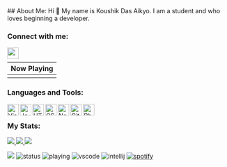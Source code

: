 <div align = "left">
## About Me:
Hi 👋 My name is Koushik Das Aikyo. I am a student and who loves beginning a developer.

### Connect with me:
<img align="left" width="26px" src="https://cdn.jsdelivr.net/npm/simple-icons@v4/icons/discord.svg" />
<br>

| Now Playing                                                                                                                    |
| ------------------------------------------------------------------------------------------------------------------------------ |
|  |

### Languages and Tools:
<img align="left" alt="Visual Studio Code" width="26px" src="https://cdn.jsdelivr.net/npm/simple-icons@v4/icons/visualstudiocode.svg" />
<img align="left" alt="Javascript" width="26px" src="https://cdn.jsdelivr.net/npm/simple-icons@v4/icons/javascript.svg" />
<img align="left" alt="HTML5" width="26px" src="https://cdn.jsdelivr.net/npm/simple-icons@v4/icons/html5.svg" />
<img align="left" alt="CSS" width="26px" src="https://cdn.jsdelivr.net/npm/simple-icons@v4/icons/css3.svg" />
<img align="left" alt="NodeJS" width="26px" src="https://cdn.jsdelivr.net/npm/simple-icons@v4/icons/node-dot-js.svg" />
<img align="left" alt="GitHub" width="26px" src="https://cdn.jsdelivr.net/npm/simple-icons@v4/icons/github.svg" />
<img align="left" alt="Photoshop" width="26px" src="https://cdn.jsdelivr.net/npm/simple-icons@v4/icons/adobephotoshop.svg" />
<br>

### My Stats:
  <p align="left">
    <a href="https://github.com/KoushikDasAikyo/">
        <img src="https://github-readme-stats.vercel.app/api?username=KoushikDasAikyo&hide=issues,prs&count_private=true&show_owner=true&show_icons=true&bg_color=0D1117&title_color=00F3FF&text_color=00F3FF&icon_color=00F3FF&hide_border=true/" />
    </a>
    <a href="https://github.com/KoushikDasAikyo/">
        <img src="https://github-readme-stats.vercel.app/api/top-langs/?username=KoushikDasAikyo&layout=compact&count_private=true&langs_count=8&card_width=445&bg_color=0D1117&title_color=00F3FF&text_color=00F3FF&icon_color=DB1CFF&hide_border=true/" />
    </a>
    <a href="https://github.com/KoushikDasAikyo/">
        <img src="https://github-readme-streak-stats.herokuapp.com?user=KoushikDasAikyo&hide_border=true&background=0D1117&currStreakLabel=00F3FF&sideLabels=00F3FF&currStreakNum=00F3FF&dates=00F3FF&sideNums=00F3FF&fire=00F3FF&ring=00F3FF&stroke=00F3FF)](https://git.io/streak-stats" />
    </a>
</p>

![](https://komarev.com/ghpvc/?username=KoushikDasAikyo&style=flat-square)
![status](https://dev.discordprofiles.me/badge/status/770887288464867338?style=flat-square)
![playing](https://dev.discordprofiles.me/badge/playing/770887288464867338?style=flat-square)
![vscode](https://dev.discordprofiles.me/badge/vscode/770887288464867338?style=flat-square)
![intellij](https://dev.discordprofiles.me/badge/intellij/770887288464867338?style=flat-square)
[![spotify](https://dev.discordprofiles.me/badge/spotify/770887288464867338?style=flat-square)](https://dev.discordprofiles.me/openspotify/770887288464867338?style=flat-square)
</div>
